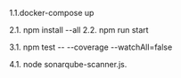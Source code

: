 1.1.docker-compose up

2.1. npm install --all
2.2. npm run start

3.1. npm test -- --coverage --watchAll=false

4.1. node sonarqube-scanner.js.